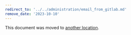 ```yaml
---
redirect_to: '../../administration/email_from_gitlab.md'
remove_date: '2023-10-10'
---
```


This document was moved to [another location](../../administration/email_from_gitlab.md).

<!-- This redirect file can be deleted after <2023-10-10>. -->
<!-- Redirects that point to other docs in the same project expire in three months. -->
<!-- Redirects that point to docs in a different project or site (for example, link is not relative and starts with `https:`) expire in one year. -->
<!-- Before deletion, see: https://docs.gitlab.com/ee/development/documentation/redirects.html -->
